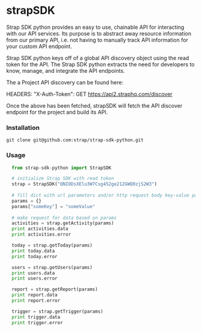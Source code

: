 # strapSDK

Strap SDK python provides an easy to use, chainable API for interacting with our API services. Its purpose is to abstract away resource information from our primary API, i.e. not having to manually track API information for your custom API endpoint.

Strap SDK python keys off of a global API discovery object using the read token for the API. The Strap SDK python extracts the need for developers to know, manage, and integrate the API endpoints.

The a Project API discovery can be found here:

HEADERS: "X-Auth-Token": GET https://api2.straphq.com/discover

Once the above has been fetched, strapSDK will fetch the API discover endpoint for the project and build its API.

### Installation

```
git clone git@github.com:strap/strap-sdk-python.git
```

### Usage
```python
  from strap-sdk-python import StrapSDK

  # initialize Strap SDK with read token
  strap = StrapSDK("QNIODsXElu3W7Csg452ge212GWQ0zjS2W3")
 
  # fill dict with url parameters and/or http request body key-value pairs
  params = {}
  params["someKey"] = "someValue"
 
  # make request for data based on params
  activities = strap.getActivity(params)
  print activities.data
  print activities.error

  today = strap.getToday(params)
  print today.data
  print today.error

  users = strap.getUsers(params)
  print users.data
  print users.error

  report = strap.getReport(params)
  print report.data
  print report.error

  trigger = strap.getTrigger(params)
  print trigger.data
  print trigger.error
```

